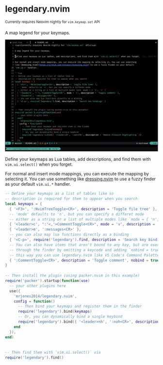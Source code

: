 # legendary.nvim
<sup>Currently requires Neovim nightly for `vim.keymap.set` API</sup>

A map legend for your keymaps.

![demo](./demo.gif)

Define your keymaps as Lua tables, add descriptions, and find them with `vim.ui.select()` when you forget.

For normal and insert mode mappings, you can execute the mapping by selecting it. You can use something
like [dressing.nvim](https://github.com/stevearc/dressing.nvim) to use a fuzzy finder as your default
`vim.ui.*` handler.

```lua
-- Define your keymaps as a list of tables like so
-- description is required for them to appear when you search
local keymaps = {
  { '<F3>', ':NvimTreeToggle<CR>', description = 'Toggle file tree' },
  -- 'mode' defaults to 'n', but you can specify a differet mode
  -- either as a string or a list of multiple modes like `mode = { 'n', 'v' }`
  { '<leader>c', ":'<,'>CommentToggle<CR>", mode = 'v', description = 'Toggle comment' },
  { '<leader>m', ':messages<CR>' },
  -- you can also map lua functions directly as a binding
  { '<C-p>', require('legendary').find, description = 'Search key bindings' }
  -- You can also have items that aren't bound to any key, but are executable
  -- through the finder by omitting a keycode and adding `nobind = true`
  -- this way you can use legendary.nvim like VS Code's Command Palette
  { ':CommentToggle<CR>', description = 'Toggle comment', nobind = true }
}

-- Then install the plugin (using packer.nvim in this example)
require('packer').startup(function(use)
  -- your other plugins here
  use({
    'mrjones2014/legendary.nvim',
    config = function()
      -- Then bind your keymaps and register them in the finder
      require('legendary').bind(keymaps)
      -- Or, you can dynamically bind a single keybind
      require('legendary').bind({ '<leader>nh', ':noh<CR>', description = 'Remove hlsearch highlighting' })
    end
  }),
end)


-- Then find them with `vim.ui.select()` via
require('legendary').find()
```
